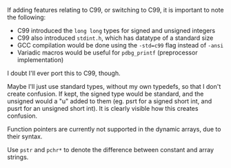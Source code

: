 If adding features relating to C99, or switching to C99, it is important to note the following:
- C99 introduced the `long long` types for signed and unsigned integers
- C99 also introduced `stdint.h`, which has datatype of a standard size
- GCC compilation would be done using the `-std=c99` flag instead of `-ansi`
- Variadic macros would be useful for `pdbg_printf` (preprocessor implementation)

I doubt I'll ever port this to C99, though.

Maybe I'll just use standard types, without my own typedefs, so that I don't create confusion.
If kept, the signed type would be standard, and the unsigned would a "u" added to them
(eg. psrt for a signed short int, and pusrt for an unsigned short int).
It is clearly visible how this creates confusion.

Function pointers are currently not supported in the dynamic arrays, due to their syntax.

Use `pstr` and `pchr*` to denote the difference between constant and array strings.
